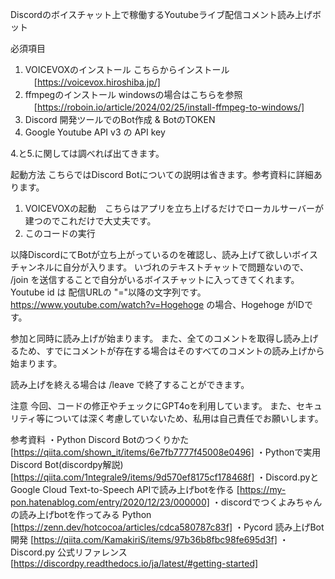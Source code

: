 Discordのボイスチャット上で稼働するYoutubeライブ配信コメント読み上げボット

必須項目
1. VOICEVOXのインストール
   こちらからインストール
   　[https://voicevox.hiroshiba.jp/]
3. ffmpegのインストール
   windowsの場合はこちらを参照
   　[https://roboin.io/article/2024/02/25/install-ffmpeg-to-windows/]
4. Discord 開発ツールでのBot作成 & BotのTOKEN
5. Google Youtube API v3 の API key

4.と5.に関しては調べれば出てきます。

起動方法
こちらではDiscord Botについての説明は省きます。参考資料に詳細あります。
1. VOICEVOXの起動　こちらはアプリを立ち上げるだけでローカルサーバーが建つのでこれだけで大丈夫です。
2. このコードの実行

以降DiscordにてBotが立ち上がっているのを確認し、読み上げて欲しいボイスチャンネルに自分が入ります。
いづれのテキストチャットで問題ないので、
/join <youtube id>
を送信することで自分がいるボイスチャットに入ってきてくれます。
Youtube id は 配信URLの "="以降の文字列です。
https://www.youtube.com/watch?v=Hogehoge の場合、Hogehoge がIDです。

参加と同時に読み上げが始まります。
また、全てのコメントを取得し読み上げるため、すでにコメントが存在する場合はそのすべてのコメントの読み上げから始まります。

読み上げを終える場合は /leave で終了することができます。

注意
今回、コードの修正やチェックにGPT4oを利用しています。
また、セキュリティ等については深く考慮していないため、私用は自己責任でお願いします。

参考資料
・Python Discord Botのつくりかた [https://qiita.com/shown_it/items/6e7fb7777f45008e0496]
・Pythonで実用Discord Bot(discordpy解説) [https://qiita.com/1ntegrale9/items/9d570ef8175cf178468f]
・Discord.pyとGoogle Cloud Text-to-Speech APIで読み上げbotを作る [https://my-pon.hatenablog.com/entry/2020/12/23/000000]
・discordでつくよみちゃんの読み上げbotを作ってみる Python [https://zenn.dev/hotcocoa/articles/cdca580787c83f]
・Pycord 読み上げBot開発 [https://qiita.com/KamakiriS/items/97b36b8fbc98fe695d3f]
・Discord.py 公式リファレンス [https://discordpy.readthedocs.io/ja/latest/#getting-started]
